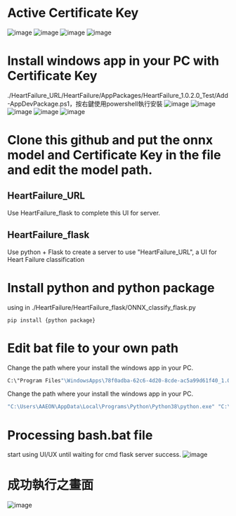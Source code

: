 # Active Certificate Key
![image](https://github.com/sally0427/HeartFailureApp/blob/master/HeartFailure_URL/ReadMe/1.png)
![image](https://github.com/sally0427/HeartFailureApp/blob/master/HeartFailure_URL/ReadMe/2.png)
![image](https://github.com/sally0427/HeartFailureApp/blob/master/HeartFailure_URL/ReadMe/3.png)
![image](https://github.com/sally0427/HeartFailureApp/blob/master/HeartFailure_URL/ReadMe/4.png)

# Install windows app in your PC with Certificate Key
./HeartFailure_URL/HeartFailure/AppPackages/HeartFailure_1.0.2.0_Test/Add-AppDevPackage.ps1，按右鍵使用powershell執行安裝
![image](https://github.com/sally0427/HeartFailureApp/blob/master/HeartFailure_URL/ReadMe/5.png)
![image](https://github.com/sally0427/HeartFailureApp/blob/master/HeartFailure_URL/ReadMe/6.png)
![image](https://github.com/sally0427/HeartFailureApp/blob/master/HeartFailure_URL/ReadMe/7.png)
![image](https://github.com/sally0427/HeartFailureApp/blob/master/HeartFailure_URL/ReadMe/8.png)
![image](https://github.com/sally0427/HeartFailureApp/blob/master/HeartFailure_URL/ReadMe/9.png)

# Clone this github and put the onnx model and Certificate Key in the file and edit the model path.
## HeartFailure_URL
Use HeartFailure_flask to complete this UI for server.
## HeartFailure_flask
Use python + Flask to create a server to use "HeartFailure_URL", a UI for Heart Failure classification

# Install python and python package 
using in ./HeartFailure/HeartFailure_flask/ONNX_classify_flask.py
```
pip install {python package}
```

# Edit bat file to your own path
Change the path where your install the windows app in your PC.
```bash
C:\"Program Files"\WindowsApps\78f0adba-62c6-4d20-8cde-ac5a99d61f40_1.0.2.0_x64__835jxghk0an7e\HeartFailure.exe
```
Change the path where your install the windows app in your PC.
```bash
"C:\Users\AAEON\AppData\Local\Programs\Python\Python38\python.exe" "C:\Users\AAEON\Desktop\HeartFailure\HeartFailure_flask\ONNX_classify_flask.py"
```

# Processing bash.bat file
start using UI/UX until waiting for cmd flask server success.
![image](https://github.com/sally0427/HeartFailureApp/blob/master/HeartFailure_URL/ReadMe/10.png)

# 成功執行之畫面
![image](https://github.com/sally0427/HeartFailureApp/blob/master/HeartFailure_URL/ReadMe/11.png)